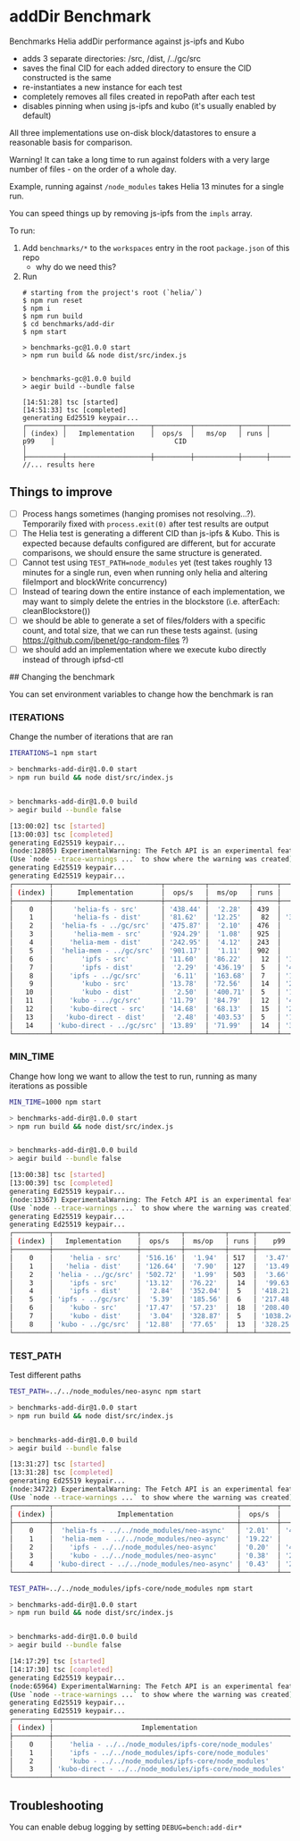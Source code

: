 # addDir Benchmark

Benchmarks Helia addDir performance against js-ipfs and Kubo

- adds 3 separate directories: /src, /dist, /../gc/src
- saves the final CID for each added directory to ensure the CID constructed is the same
- re-instantiates a new instance for each test
- completely removes all files created in repoPath after each test
- disables pinning when using js-ipfs and kubo (it's usually enabled by default)

All three implementations use on-disk block/datastores to ensure a reasonable basis for comparison.

Warning! It can take a long time to run against folders with a very large number of files - on the order of a whole day.

Example, running against `/node_modules` takes Helia 13 minutes for a single run.

You can speed things up by removing js-ipfs from the `impls` array.

To run:

1. Add `benchmarks/*` to the `workspaces` entry in the root `package.json` of this repo
   - why do we need this?
2. Run
    ```console
    # starting from the project's root (`helia/`)
    $ npm run reset
    $ npm i
    $ npm run build
    $ cd benchmarks/add-dir
    $ npm start

    > benchmarks-gc@1.0.0 start
    > npm run build && node dist/src/index.js


    > benchmarks-gc@1.0.0 build
    > aegir build --bundle false

    [14:51:28] tsc [started]
    [14:51:33] tsc [completed]
    generating Ed25519 keypair...
    ┌─────────┬─────────────────────┬─────────┬───────────┬──────┬───────────┬───────────────────────────────────────────────────────────────┐
    │ (index) │   Implementation    │  ops/s  │   ms/op   │ runs │    p99    │                              CID                              │
    ├─────────┼─────────────────────┼─────────┼───────────┼──────┼───────────┼───────────────────────────────────────────────────────────────┤
    //... results here
    ```

## Things to improve

- [ ] Process hangs sometimes (hanging promises not resolving...?). Temporarily fixed with `process.exit(0)` after test results are output
- [ ] The Helia test is generating a different CID than js-ipfs & Kubo. This is expected because defaults configured are different, but for accurate comparisons, we should ensure the same structure is generated.
- [ ] Cannot test using `TEST_PATH=node_modules` yet (test takes roughly 13 minutes for a single run, even when running only helia and altering fileImport and blockWrite concurrency)
- [ ] Instead of tearing down the entire instance of each implementation, we may want to simply delete the entries in the blockstore (i.e. afterEach: cleanBlockstore())
- [ ] we should be able to generate a set of files/folders with a specific count, and total size, that we can run these tests against. (using https://github.com/jbenet/go-random-files ?)
- [ ] we should add an implementation where we execute kubo directly instead of through ipfsd-ctl

## Changing the benchmark

You can set environment variables to change how the benchmark is ran

### ITERATIONS

Change the number of iterations that are ran
```bash
ITERATIONS=1 npm start

> benchmarks-add-dir@1.0.0 start
> npm run build && node dist/src/index.js


> benchmarks-add-dir@1.0.0 build
> aegir build --bundle false

[13:00:02] tsc [started]
[13:00:03] tsc [completed]
generating Ed25519 keypair...
(node:12805) ExperimentalWarning: The Fetch API is an experimental feature. This feature could change at any time
(Use `node --trace-warnings ...` to show where the warning was created)
generating Ed25519 keypair...
generating Ed25519 keypair...
┌─────────┬───────────────────────────┬──────────┬──────────┬──────┬───────────┬───────────────────────────────────────────────────────────────┐
│ (index) │      Implementation       │  ops/s   │  ms/op   │ runs │    p99    │                              CID                              │
├─────────┼───────────────────────────┼──────────┼──────────┼──────┼───────────┼───────────────────────────────────────────────────────────────┤
│    0    │     'helia-fs - src'      │ '438.44' │  '2.28'  │ 439  │  '3.97'   │ 'bafybeifaymukvfkyw6xgh4th7tsctiifr4ea2btoznf46y6b2fnvikdczi' │
│    1    │     'helia-fs - dist'     │ '81.62'  │ '12.25'  │  82  │ '316.61'  │ 'bafybeibm6mdqrw34ipb7r5pzam6jod5behsoxs73upv3zvucpq2zlv6x2i' │
│    2    │  'helia-fs - ../gc/src'   │ '475.87' │  '2.10'  │ 476  │  '5.59'   │ 'bafybeihhyvzl4zqbvvtafd6cnp37gwvrypn2cxpyr2yj5zppvgk3urxgpm' │
│    3    │     'helia-mem - src'     │ '924.29' │  '1.08'  │ 925  │  '2.08'   │ 'bafybeifaymukvfkyw6xgh4th7tsctiifr4ea2btoznf46y6b2fnvikdczi' │
│    4    │    'helia-mem - dist'     │ '242.95' │  '4.12'  │ 243  │  '5.92'   │ 'bafybeibm6mdqrw34ipb7r5pzam6jod5behsoxs73upv3zvucpq2zlv6x2i' │
│    5    │  'helia-mem - ../gc/src'  │ '901.17' │  '1.11'  │ 902  │  '2.70'   │ 'bafybeihhyvzl4zqbvvtafd6cnp37gwvrypn2cxpyr2yj5zppvgk3urxgpm' │
│    6    │       'ipfs - src'        │ '11.60'  │ '86.22'  │  12  │ '103.93'  │ 'bafybeihumrxwxpovdza7v7ukatwjye3ylpsrzx3sou2vw4s7zyjm55vdxy' │
│    7    │       'ipfs - dist'       │  '2.29'  │ '436.19' │  5   │ '456.56'  │ 'bafybeiflrkun45ltbm5zg3uj2uw2nhtgj7rplcnshyo5domndyjbmp2xzy' │
│    8    │    'ipfs - ../gc/src'     │  '6.11'  │ '163.68' │  7   │ '181.44'  │ 'bafybeibdpig6o56rjems2twzgvog7ssatt5szrpnjgvtnws4i4bm5csvoa' │
│    9    │       'kubo - src'        │ '13.78'  │ '72.56'  │  14  │ '248.15'  │ 'bafybeihumrxwxpovdza7v7ukatwjye3ylpsrzx3sou2vw4s7zyjm55vdxy' │
│   10    │       'kubo - dist'       │  '2.50'  │ '400.71' │  5   │ '1208.74' │ 'bafybeiflrkun45ltbm5zg3uj2uw2nhtgj7rplcnshyo5domndyjbmp2xzy' │
│   11    │    'kubo - ../gc/src'     │ '11.79'  │ '84.79'  │  12  │ '433.94'  │ 'bafybeifqlusi6zeboi7mxdbbjr5y5pdojrohhtelm4rbhb2vfkfa6f2kfu' │
│   12    │    'kubo-direct - src'    │ '14.68'  │ '68.13'  │  15  │ '240.11'  │ 'bafybeihumrxwxpovdza7v7ukatwjye3ylpsrzx3sou2vw4s7zyjm55vdxy' │
│   13    │   'kubo-direct - dist'    │  '2.48'  │ '403.53' │  5   │ '1232.42' │ 'bafybeiflrkun45ltbm5zg3uj2uw2nhtgj7rplcnshyo5domndyjbmp2xzy' │
│   14    │ 'kubo-direct - ../gc/src' │ '13.89'  │ '71.99'  │  14  │ '329.82'  │ 'bafybeifqlusi6zeboi7mxdbbjr5y5pdojrohhtelm4rbhb2vfkfa6f2kfu' │
└─────────┴───────────────────────────┴──────────┴──────────┴──────┴───────────┴───────────────────────────────────────────────────────────────┘
```

### MIN_TIME

Change how long we want to allow the test to run, running as many iterations as possible
```bash
MIN_TIME=1000 npm start

> benchmarks-add-dir@1.0.0 start
> npm run build && node dist/src/index.js


> benchmarks-add-dir@1.0.0 build
> aegir build --bundle false

[13:00:38] tsc [started]
[13:00:39] tsc [completed]
generating Ed25519 keypair...
(node:13367) ExperimentalWarning: The Fetch API is an experimental feature. This feature could change at any time
(Use `node --trace-warnings ...` to show where the warning was created)
generating Ed25519 keypair...
generating Ed25519 keypair...
┌─────────┬─────────────────────┬──────────┬──────────┬──────┬───────────┬───────────────────────────────────────────────────────────────┐
│ (index) │   Implementation    │  ops/s   │  ms/op   │ runs │    p99    │                              CID                              │
├─────────┼─────────────────────┼──────────┼──────────┼──────┼───────────┼───────────────────────────────────────────────────────────────┤
│    0    │    'helia - src'    │ '516.16' │  '1.94'  │ 517  │  '3.47'   │ 'bafybeievc57xgecd6icfsrp2v4t2a5fepicezabwcvh7javhx7gr7zkbnu' │
│    1    │   'helia - dist'    │ '126.64' │  '7.90'  │ 127  │  '13.49'  │ 'bafybeiewlvh72zaaoxhxdajauozve5npi5kwryv4sj2ixayqhu4zgdd2nu' │
│    2    │ 'helia - ../gc/src' │ '502.72' │  '1.99'  │ 503  │  '3.66'   │ 'bafybeihhyvzl4zqbvvtafd6cnp37gwvrypn2cxpyr2yj5zppvgk3urxgpm' │
│    3    │    'ipfs - src'     │ '13.12'  │ '76.22'  │  14  │  '99.63'  │ 'bafybeic7zx457hr3s2z7n3rnl3nckwjo3nhlpex7kmzxw7tzv3y5fbyki4' │
│    4    │    'ipfs - dist'    │  '2.84'  │ '352.04' │  5   │ '418.21'  │ 'bafybeiapdyhejcw6sd7f5bayzpp5in3rx44lu3rbpvl2opjgc2msevfsoe' │
│    5    │ 'ipfs - ../gc/src'  │  '5.39'  │ '185.56' │  6   │ '217.48'  │ 'bafybeibdpig6o56rjems2twzgvog7ssatt5szrpnjgvtnws4i4bm5csvoa' │
│    6    │    'kubo - src'     │ '17.47'  │ '57.23'  │  18  │ '208.40'  │ 'bafybeic7zx457hr3s2z7n3rnl3nckwjo3nhlpex7kmzxw7tzv3y5fbyki4' │
│    7    │    'kubo - dist'    │  '3.04'  │ '328.87' │  5   │ '1038.24' │ 'bafybeiapdyhejcw6sd7f5bayzpp5in3rx44lu3rbpvl2opjgc2msevfsoe' │
│    8    │ 'kubo - ../gc/src'  │ '12.88'  │ '77.65'  │  13  │ '328.25'  │ 'bafybeifqlusi6zeboi7mxdbbjr5y5pdojrohhtelm4rbhb2vfkfa6f2kfu' │
└─────────┴─────────────────────┴──────────┴──────────┴──────┴───────────┴───────────────────────────────────────────────────────────────┘
```

### TEST_PATH
Test different paths

```bash
TEST_PATH=../../node_modules/neo-async npm start

> benchmarks-add-dir@1.0.0 start
> npm run build && node dist/src/index.js


> benchmarks-add-dir@1.0.0 build
> aegir build --bundle false

[13:31:27] tsc [started]
[13:31:28] tsc [completed]
generating Ed25519 keypair...
(node:34722) ExperimentalWarning: The Fetch API is an experimental feature. This feature could change at any time
(Use `node --trace-warnings ...` to show where the warning was created)
┌─────────┬──────────────────────────────────────────────┬─────────┬───────────┬──────┬───────────┬───────────────────────────────────────────────────────────────┐
│ (index) │                Implementation                │  ops/s  │   ms/op   │ runs │    p99    │                              CID                              │
├─────────┼──────────────────────────────────────────────┼─────────┼───────────┼──────┼───────────┼───────────────────────────────────────────────────────────────┤
│    0    │  'helia-fs - ../../node_modules/neo-async'   │ '2.01'  │ '498.48'  │  5   │ '2190.31' │ 'bafybeib5nofkubfon4upbeqvtn224uajsauqlkvlrik5p4xo53ws7e24sm' │
│    1    │  'helia-mem - ../../node_modules/neo-async'  │ '19.22' │  '52.04'  │  5   │  '85.31'  │ 'bafybeib5nofkubfon4upbeqvtn224uajsauqlkvlrik5p4xo53ws7e24sm' │
│    2    │    'ipfs - ../../node_modules/neo-async'     │ '0.20'  │ '4895.68' │  5   │ '5209.99' │ 'bafybeigdyetiosfdnzg4cocoqneudndktcukaa3qdwj2ndeoxuqk6oxycm' │
│    3    │    'kubo - ../../node_modules/neo-async'     │ '0.38'  │ '2641.59' │  5   │ '7776.20' │ 'bafybeiey5wqhualgsssqo53dafzlp5fq2dzlv742raqvayougzsvbqvatm' │
│    4    │ 'kubo-direct - ../../node_modules/neo-async' │ '0.43'  │ '2348.51' │  5   │ '7149.77' │ 'bafybeiey5wqhualgsssqo53dafzlp5fq2dzlv742raqvayougzsvbqvatm' │
└─────────┴──────────────────────────────────────────────┴─────────┴───────────┴──────┴───────────┴───────────────────────────────────────────────────────────────┘
```

```bash
TEST_PATH=../../node_modules/ipfs-core/node_modules npm start

> benchmarks-add-dir@1.0.0 start
> npm run build && node dist/src/index.js


> benchmarks-add-dir@1.0.0 build
> aegir build --bundle false

[14:17:29] tsc [started]
[14:17:30] tsc [completed]
generating Ed25519 keypair...
(node:65964) ExperimentalWarning: The Fetch API is an experimental feature. This feature could change at any time
(Use `node --trace-warnings ...` to show where the warning was created)
generating Ed25519 keypair...
generating Ed25519 keypair...
┌─────────┬───────────────────────────────────────────────────────────┬────────┬─────────────┬──────┬─────────────┬───────────────────────────────────────────────────────────────┐
│ (index) │                      Implementation                       │ ops/s  │    ms/op    │ runs │     p99     │                              CID                              │
├─────────┼───────────────────────────────────────────────────────────┼────────┼─────────────┼──────┼─────────────┼───────────────────────────────────────────────────────────────┤
│    0    │    'helia - ../../node_modules/ipfs-core/node_modules'    │ '0.15' │  '6708.96'  │  5   │ '29599.11'  │ 'bafybeihjqqav7quarfmhnejijq7edikz7rvryhuocpug5l7ovhvhvxjtwi' │
│    1    │    'ipfs - ../../node_modules/ipfs-core/node_modules'     │ '0.00' │ '228866.62' │  5   │ '237419.96' │ 'bafybeicwkwides7xtqvxtc56vbmolrfli2ds2i3dmevghlibhmxmebir7u' │
│    2    │    'kubo - ../../node_modules/ipfs-core/node_modules'     │ '0.00' │ '230310.82' │  5   │ '234432.20' │ 'bafybeicwkwides7xtqvxtc56vbmolrfli2ds2i3dmevghlibhmxmebir7u' │
│    3    │ 'kubo-direct - ../../node_modules/ipfs-core/node_modules' │ '0.00' │ '205561.86' │  5   │ '219400.15' │ 'bafybeicwkwides7xtqvxtc56vbmolrfli2ds2i3dmevghlibhmxmebir7u' │
└─────────┴───────────────────────────────────────────────────────────┴────────┴─────────────┴──────┴─────────────┴───────────────────────────────────────────────────────────────┘
```

## Troubleshooting

You can enable debug logging by setting `DEBUG=bench:add-dir*`
